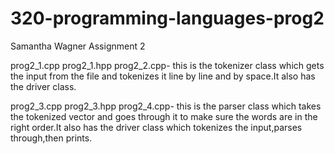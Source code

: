 # 320-programming-languages-prog2

Samantha Wagner
Assignment 2

prog2_1.cpp prog2_1.hpp prog2_2.cpp- 
this is the tokenizer class which gets the input from the file and tokenizes it line by line and by space.It also has the driver class.

prog2_3.cpp prog2_3.hpp prog2_4.cpp-
this is the parser class which takes the tokenized vector and goes through it to make sure the words are in the right order.It also has the driver class which tokenizes the input,parses through,then prints.
